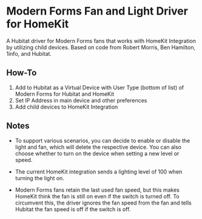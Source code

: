 # Modern Forms Fan and Light Driver for HomeKit

A Hubitat driver for Modern Forms fans that works with HomeKit Integration by utilizing child devices.  Based on code from Robert Morris, Ben Hamilton, 1info, and Hubitat.

## How-To

1) Add to Hubitat as a Virtual Device with User Type (bottom of list) of Modern Forms for Hubitat and HomeKit
2) Set IP Address in main device and other preferences
3) Add child devices to HomeKit Integration

## Notes

* To support various scenarios, you can decide to enable or disable the light and fan, which will delete the respective device.  You can also choose whether to turn on the device when setting a new level or speed.

* The current HomeKit integration sends a lighting level of 100 when turning the light on.

* Modern Forms fans retain the last used fan speed, but this makes HomeKit think the fan is still on even if the switch is turned off.  To circumvent this, the driver ignores the fan speed from the fan and tells Hubitat the fan speed is off if the switch is off.

